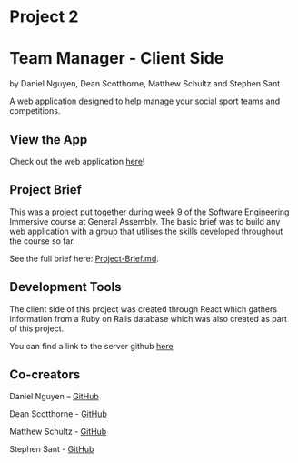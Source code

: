 # Project 2

# Team Manager - Client Side

by Daniel Nguyen, Dean Scotthorne, Matthew Schultz and Stephen Sant

A web application designed to help manage your social sport teams and competitions.

## View the App

Check out the web application [here](https://intense-harbor-51488.herokuapp.com/)!

## Project Brief

This was a project put together during week 9 of the Software Engineering Immersive course at General Assembly. The basic brief was to build any web application with a group that utilises the skills developed throughout the course so far.

See the full brief here: [Project-Brief.md](https://gist.github.com/wofockham/feb064103988a3d19b8d).

## Development Tools

The client side of this project was created through React which gathers information from a Ruby on Rails database which was also created as part of this project.

You can find a link to the server github [here](https://github.com/cheddachedda/team-manager-app-server)

## Co-creators

Daniel Nguyen – [GitHub](https://github.com/cheddachedda)

Dean Scotthorne - [GitHub](https://github.com/deanmsw)

Matthew Schultz - [GitHub](https://github.com/Schultzy9)

Stephen Sant - [GitHub](https://github.com/StephenSant)
